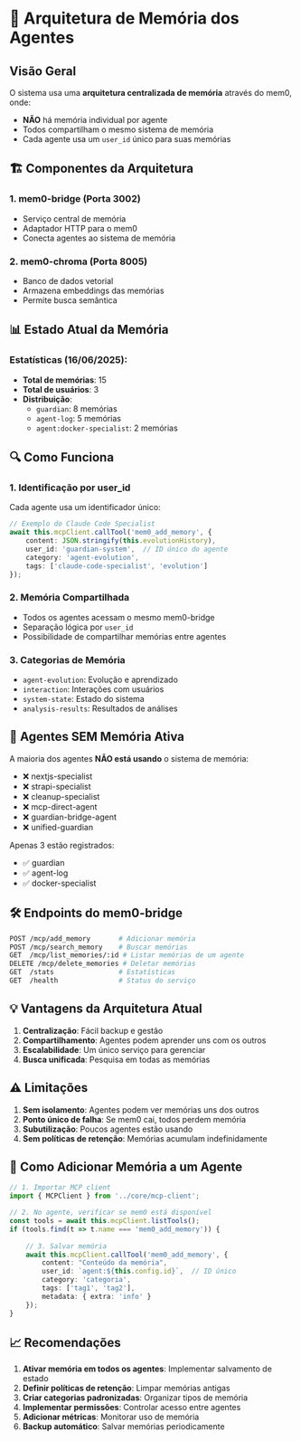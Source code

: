 # 🧠 Arquitetura de Memória dos Agentes

## Visão Geral

O sistema usa uma **arquitetura centralizada de memória** através do mem0, onde:
- **NÃO** há memória individual por agente
- Todos compartilham o mesmo sistema de memória
- Cada agente usa um `user_id` único para suas memórias

## 🏗️ Componentes da Arquitetura

### 1. **mem0-bridge** (Porta 3002)
- Serviço central de memória
- Adaptador HTTP para o mem0
- Conecta agentes ao sistema de memória

### 2. **mem0-chroma** (Porta 8005)
- Banco de dados vetorial
- Armazena embeddings das memórias
- Permite busca semântica

## 📊 Estado Atual da Memória

### Estatísticas (16/06/2025):
- **Total de memórias**: 15
- **Total de usuários**: 3
- **Distribuição**:
  - `guardian`: 8 memórias
  - `agent-log`: 5 memórias
  - `agent:docker-specialist`: 2 memórias

## 🔍 Como Funciona

### 1. **Identificação por user_id**
Cada agente usa um identificador único:
```typescript
// Exemplo do Claude Code Specialist
await this.mcpClient.callTool('mem0_add_memory', {
    content: JSON.stringify(this.evolutionHistory),
    user_id: 'guardian-system',  // ID único do agente
    category: 'agent-evolution',
    tags: ['claude-code-specialist', 'evolution']
});
```

### 2. **Memória Compartilhada**
- Todos os agentes acessam o mesmo mem0-bridge
- Separação lógica por `user_id`
- Possibilidade de compartilhar memórias entre agentes

### 3. **Categorias de Memória**
- `agent-evolution`: Evolução e aprendizado
- `interaction`: Interações com usuários
- `system-state`: Estado do sistema
- `analysis-results`: Resultados de análises

## 🚨 Agentes SEM Memória Ativa

A maioria dos agentes **NÃO está usando** o sistema de memória:
- ❌ nextjs-specialist
- ❌ strapi-specialist
- ❌ cleanup-specialist
- ❌ mcp-direct-agent
- ❌ guardian-bridge-agent
- ❌ unified-guardian

Apenas 3 estão registrados:
- ✅ guardian
- ✅ agent-log
- ✅ docker-specialist

## 🛠️ Endpoints do mem0-bridge

```bash
POST /mcp/add_memory       # Adicionar memória
POST /mcp/search_memory    # Buscar memórias
GET  /mcp/list_memories/:id # Listar memórias de um agente
DELETE /mcp/delete_memories # Deletar memórias
GET  /stats                # Estatísticas
GET  /health               # Status do serviço
```

## 💡 Vantagens da Arquitetura Atual

1. **Centralização**: Fácil backup e gestão
2. **Compartilhamento**: Agentes podem aprender uns com os outros
3. **Escalabilidade**: Um único serviço para gerenciar
4. **Busca unificada**: Pesquisa em todas as memórias

## ⚠️ Limitações

1. **Sem isolamento**: Agentes podem ver memórias uns dos outros
2. **Ponto único de falha**: Se mem0 cai, todos perdem memória
3. **Subutilização**: Poucos agentes estão usando
4. **Sem políticas de retenção**: Memórias acumulam indefinidamente

## 🔧 Como Adicionar Memória a um Agente

```typescript
// 1. Importar MCP client
import { MCPClient } from '../core/mcp-client';

// 2. No agente, verificar se mem0 está disponível
const tools = await this.mcpClient.listTools();
if (tools.find(t => t.name === 'mem0_add_memory')) {
    
    // 3. Salvar memória
    await this.mcpClient.callTool('mem0_add_memory', {
        content: "Conteúdo da memória",
        user_id: `agent:${this.config.id}`,  // ID único
        category: 'categoria',
        tags: ['tag1', 'tag2'],
        metadata: { extra: 'info' }
    });
}
```

## 📈 Recomendações

1. **Ativar memória em todos os agentes**: Implementar salvamento de estado
2. **Definir políticas de retenção**: Limpar memórias antigas
3. **Criar categorias padronizadas**: Organizar tipos de memória
4. **Implementar permissões**: Controlar acesso entre agentes
5. **Adicionar métricas**: Monitorar uso de memória
6. **Backup automático**: Salvar memórias periodicamente